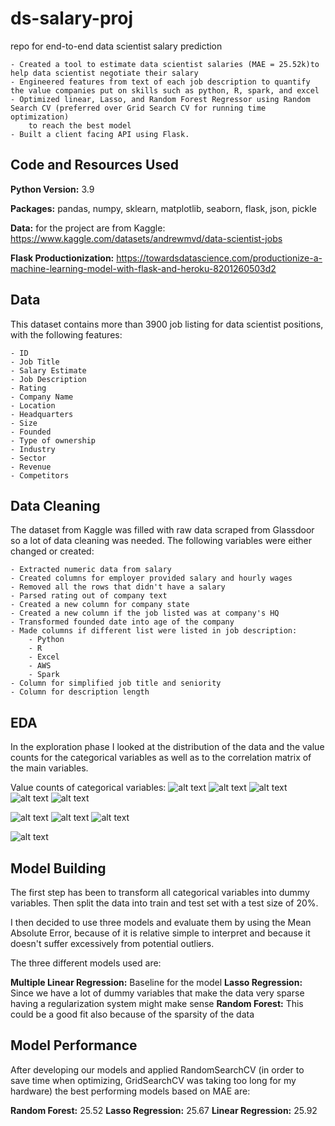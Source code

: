 # ds-salary-proj
repo for end-to-end data scientist salary prediction

	- Created a tool to estimate data scientist salaries (MAE = 25.52k)to help data scientist negotiate their salary
	- Engineered features from text of each job description to quantify the value companies put on skills such as python, R, spark, and excel
	- Optimized linear, Lasso, and Random Forest Regressor using Random Search CV (preferred over Grid Search CV for running time optimization)
		to reach the best model
	- Built a client facing API using Flask.

## Code and Resources Used
**Python Version:** 3.9

**Packages:** pandas, numpy, sklearn, matplotlib, seaborn, flask, json, pickle

**Data:** for the project are from Kaggle: https://www.kaggle.com/datasets/andrewmvd/data-scientist-jobs

**Flask Productionization:** https://towardsdatascience.com/productionize-a-machine-learning-model-with-flask-and-heroku-8201260503d2

## Data

This dataset contains more than 3900 job listing for data scientist positions, with the following features:

	- ID
	- Job Title
	- Salary Estimate
	- Job Description
	- Rating
	- Company Name
	- Location
	- Headquarters
	- Size
	- Founded
	- Type of ownership
	- Industry
	- Sector
	- Revenue
	- Competitors

## Data Cleaning

The dataset from Kaggle was filled with raw data scraped from Glassdoor so a lot of data cleaning was needed. The following variables were either changed or created:

	- Extracted numeric data from salary
	- Created columns for employer provided salary and hourly wages
	- Removed all the rows that didn't have a salary
	- Parsed rating out of company text
	- Created a new column for company state
	- Created a new column if the job listed was at company's HQ
	- Transformed founded date into age of the company
	- Made columns if different list were listed in job description:
		- Python
		- R
		- Excel
		- AWS
		- Spark
	- Column for simplified job title and seniority
	- Column for description length

## EDA

In the exploration phase I looked at the distribution of the data and the value counts for the categorical variables as well as to the correlation matrix of the main variables.

Value counts of categorical variables:
![alt text](https://github.com/lorenzodinapoli/ds-salary-proj/blob/main/images/location.png "Location")
![alt text](https://github.com/lorenzodinapoli/ds-salary-proj/blob/main/images/revenues.png "Revenues")
![alt text](https://github.com/lorenzodinapoli/ds-salary-proj/blob/main/images/sector.png "Sector")
![alt text](https://github.com/lorenzodinapoli/ds-salary-proj/blob/main/images/size.png "Company Size")
![alt text](https://github.com/lorenzodinapoli/ds-salary-proj/blob/main/images/company_name.png "Company Name")


![alt text](https://github.com/lorenzodinapoli/ds-salary-proj/blob/main/images/avg_salary.png "Average Salary by Role")
![alt text](https://github.com/lorenzodinapoli/ds-salary-proj/blob/main/images/avg_salary_seniority.png "Average Salary by Role and Seniority")
![alt text](https://github.com/lorenzodinapoli/ds-salary-proj/blob/main/images/avg_salary_state.png "Average Salary by State")


![alt text](https://github.com/lorenzodinapoli/ds-salary-proj/blob/main/images/word_cloud.png "World Cloud")



## Model Building

The first step has been to transform all categorical variables into dummy variables. Then split the data into train and test set with a test size of 20%.


I then decided to use three models and evaluate them by using the Mean Absolute Error, because of it is relative simple to interpret and because it doesn't suffer excessively from potential outliers.

The three different models used are:

**Multiple Linear Regression:** Baseline for the model
**Lasso Regression:** Since we have a lot of dummy variables that make the data very sparse having a regularization system might make sense
**Random Forest:** This could be a good fit also because of the sparsity of the data

## Model Performance

After developing our models and applied RandomSearchCV (in order to save time when optimizing, GridSearchCV was taking too long for my hardware) the best performing models based on MAE are:

**Random Forest:** 25.52
**Lasso Regression:** 25.67
**Linear Regression:** 25.92






















